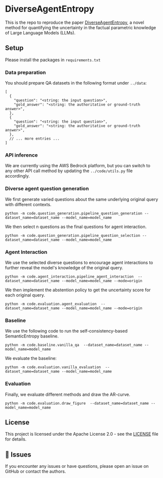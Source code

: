 # DiverseAgentEntropy

This is the repo to reproduce the paper [DiverseAgentEntropy](https://arxiv.org/abs/2412.09572), a novel method for quantifying the uncertainty in the factual parametric knowledge of Large Language Models (LLMs).

## Setup 

Please install the packages in ```requirements.txt```
 
### Data preparation
You should prepare QA datasets in the following format under ```../data```:
```
[
  {
    "question": "<string: the input question>",
    "gold_answer": "<string: the authoritative or ground-truth answer>",
  },
  {
    "question": "<string: the input question>",
    "gold_answer": "<string: the authoritative or ground-truth answer>",
  },
  // ... more entries ...
]
```

### API inference
We are currently using the AWS Bedrock platform, but you can switch to any other API call method by updating the ```../code/utils.py``` file accordingly.

### Diverse agent question generation
We first generate varied questions about the same underlying original query with different contexts.
```
python -m code.question_generation.pipeline_question_generation --dataset_name=dataset_name --model_name=model_name 
```
We then select n questions as the final questions for agent interaction. 
```
python -m code.question_generation.pipeline_question_selection --dataset_name=dataset_name --model_name=model_name 
```

### Agent Interaction
We use the selected diverse questions to encourage agent interactions to further reveal the model's knowledge of the original query. 

```
python -m code.agent_interaction.pipeline_agent_interaction  --dataset_name=dataset_name --model_name=model_name --mode=origin
```
We then implement the abstention policy to get the uncertainty score for each original query. 
```
python -m code.evaluation.agent_evaluation  --dataset_name=dataset_name --model_name=model_name --mode=origin
```


### Baseline
We use the following code to run the self-consistency-based SemanticEntropy baseline. 

```
python -m code.baseline.vanilla_qa  --dataset_name=dataset_name --model_name=model_name
```
We evaluate the baseline:
```
python -m code.evaluation.vanilla_evaluation  --dataset_name=dataset_name --model_name=model_name
```



### Evaluation
Finally, we evaluate different methods and draw the AR-curve.

```
python -m code.evaluation.draw_figure  --dataset_name=dataset_name --model_name=model_name
```


## License

This project is licensed under the Apache License 2.0 - see the [LICENSE](LICENSE) file for details.


## 🐛 Issues

If you encounter any issues or have questions, please open an issue on GitHub or contact the authors.